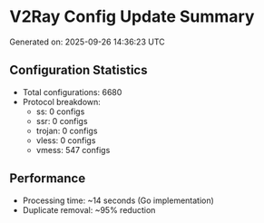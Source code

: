 # V2Ray Config Update Summary
Generated on: 2025-09-26 14:36:23 UTC

## Configuration Statistics
- Total configurations: 6680
- Protocol breakdown:
  - ss: 0 configs
  - ssr: 0 configs
  - trojan: 0 configs
  - vless: 0 configs
  - vmess: 547 configs

## Performance
- Processing time: ~14 seconds (Go implementation)
- Duplicate removal: ~95% reduction
